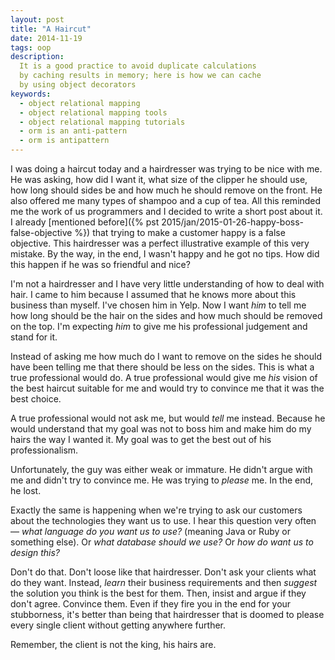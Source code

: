 ```yaml
---
layout: post
title: "A Haircut"
date: 2014-11-19
tags: oop
description:
  It is a good practice to avoid duplicate calculations
  by caching results in memory; here is how we can cache
  by using object decorators
keywords:
  - object relational mapping
  - object relational mapping tools
  - object relational mapping tutorials
  - orm is an anti-pattern
  - orm is antipattern
---
```


I was doing a haircut today and a hairdresser was trying to be nice
with me. He was asking, how did I want it, what size of the clipper
he should use, how long should sides be and how much he should remove
on the front. He also offered me many types of shampoo and a cup of tea.
All this reminded me the work of us programmers and I
decided to write a short post about it. I already
[mentioned before]({% pst 2015/jan/2015-01-26-happy-boss-false-objective %})
that trying to make a customer happy is a false objective. This hairdresser
was a perfect illustrative example of this very mistake. By the way, in the end,
I wasn't happy and he got no tips. How did this happen if he was so
friendful and nice?

<!--more-->

I'm not a hairdresser and I have very little understanding of how to deal
with hair. I came to him because I assumed that he knows more about this
business than myself. I've chosen him in Yelp. Now I want _him_ to tell me
how long should be the hair on the sides and how much should be removed on the
top. I'm expecting _him_ to give me his professional judgement and stand for it.

Instead of asking me how much do I want to remove on the sides he should have
been telling me that there should be less on the sides. This is what
a true professional would do. A true professional would give me _his_ vision
of the best haircut suitable for me and would try to convince me that
it was the best choice.

A true professional would not ask me, but would _tell_ me instead. Because
he would understand that my goal was not to boss him and make him do my
hairs the way I wanted it. My goal was to get the best out
of his professionalism.

Unfortunately, the guy was either weak or immature. He didn't argue with me
and didn't try to convince me. He was trying to _please_ me. In the end, he
lost.

Exactly the same is happening when we're trying to ask our customers about
the technologies they want us to use. I hear this question very often &mdash;
_what language do you want us to use?_ (meaning Java or Ruby or something else).
Or _what database should we use?_ Or _how do want us to design this?_

Don't do that. Don't loose like that hairdresser. Don't ask your clients
what do they want. Instead, _learn_ their business requirements and then
_suggest_ the solution you think is the best for them. Then, insist and argue
if they don't agree. Convince them. Even if they fire you in the end for
your stubborness, it's better than being that hairdresser that is doomed
to please every single client without getting anywhere further.

Remember, the client is not the king, his hairs are.
